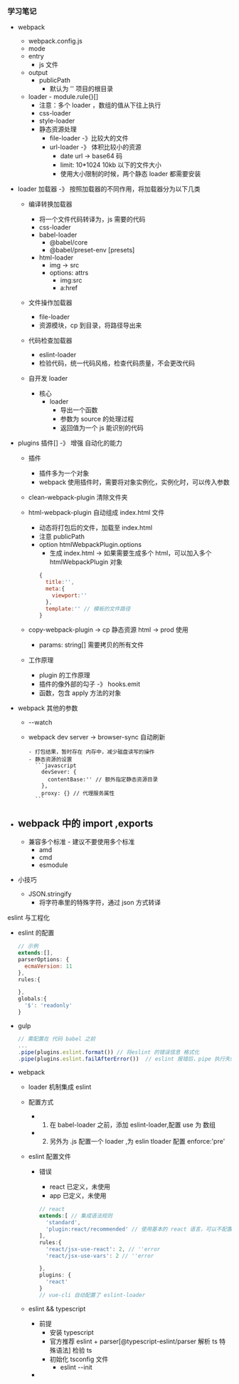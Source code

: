 ### 学习笔记

- webpack

  - webpack.config.js
  - mode
  - entry
    - js 文件
  - output
    - publicPath
      - 默认为 '' 项目的根目录
  - loader - module.rule{}[]
    - 注意：多个 loader ，数组的值从下往上执行
    - css-loader
    - style-loader
    - 静态资源处理
      - file-loader -》比较大的文件
      - url-loader -》 体积比较小的资源
        - date url -> base64 码
        - limit: 10\*1024 10kb 以下的文件大小
        - 使用大小限制的时候，两个静态 loader 都需要安装

- loader 加载器 -》 按照加载器的不同作用，将加载器分为以下几类

  - 编译转换加载器
    - 将一个文件代码转译为，js 需要的代码
    - css-loader
    - babel-loader
      - @babel/core
      - @babel/preset-env [presets]
    - html-loader
      - img -> src
      - options: attrs
        - img:src
        - a:href
  - 文件操作加载器
    - file-loader
    - 资源模块，cp 到目录，将路径导出来
  - 代码检查加载器

    - eslint-loader
    - 检验代码，统一代码风格，检查代码质量，不会更改代码

  - 自开发 loader
    - 核心
      - loader
        - 导出一个函数
        - 参数为 source 的处理过程
        - 返回值为一个 js 能识别的代码

- plugins 插件[] -》 增强 自动化的能力

  - 插件
    - 插件多为一个对象
    - webpack 使用插件时，需要将对象实例化，实例化时，可以传入参数
  - clean-webpack-plugin 清除文件夹
  - html-webpack-plugin 自动组成 index.html 文件

    - 动态将打包后的文件，加载至 index.html
    - 注意 publicPath
    - option htmlWebpackPlugin.options
      - 生成 index.html -> 如果需要生成多个 html，可以加入多个 htmlWebpackPlugin 对象
      ```javascript
      {
        title:'',
        meta:{
          viewport:''
        },
        template:'' // 模板的文件路径
      }
      ```

  - copy-webpack-plugin -> cp 静态资源 html -> prod 使用

    - params: string[] 需要拷贝的所有文件

  - 工作原理
    - plugin 的工作原理
    - 插件的像外部的勾子 -》 hooks.emit
    - 函数，包含 apply 方法的对象

- webpack 其他的参数

  - --watch
  - webpack dev server -> browser-sync 自动刷新

        - 打包结果，暂时存在 内存中，减少磁盘读写的操作
        - 静态资源的设置
          ```javascript
            devSever: {
              contentBase:'' // 额外指定静态资源目录
            },
            proxy: {} // 代理服务属性
          ```

- ## webpack 中的 import ,exports

  - 兼容多个标准 - 建议不要使用多个标准
    - amd
    - cmd
    - esmodule

- 小技巧
  - JSON.stringify
    - 将字符串里的特殊字符，通过 json 方式转译

eslint 与工程化

- eslint 的配置

  ```javascript
  // 示例
  extends:[],
  parserOptions: {
    ecmaVersion: 11
  },
  rules:{

  },
  globals:{
    '$': 'readonly'
  }
  ```

- gulp
  ```javascript
  // 需配置在 代码 babel 之前
  ...
  .pipe(plugins.eslint.format()) // 将eslint 的错误信息 格式化
  .pipe(plugins.eslint.failAfterError())  // eslint 报错后，pipe 执行失败
  ```
- webpack

  - loader 机制集成 eslint
  - 配置方式
    - 1. 在 babel-loader 之前，添加 eslint-loader,配置 use 为 数组
    - 2. 另外为 .js 配置一个 loader ,为 eslin tloader 配置 enforce:'pre'
  - eslint 配置文件

    - 错误

      - react 已定义，未使用
      - app 已定义，未使用

      ```javascript
      // react
      extends:[ // 集成语法规则
        'standard',
        'plugin:react/recommended' // 使用基本的 react 语言，可以不配置 rules 的 react/jsx-use-react，pligins:'react' 等
      ],
      rules:{
        'react/jsx-use-react': 2, // ''error
        'react/jsx-use-vars': 2 // ''error

      },
      plugins: {
        'react'
      }
      // vue-cli 自动配置了 eslint-loader
      ```

  - eslint && typescript
    - 前提
      - 安装 typescript
      - 官方推荐 eslint + parser[@typescript-eslint/parser 解析 ts 特殊语法] 检验 ts
      - 初始化 tsconfig 文件
        - eslint --init
    -

